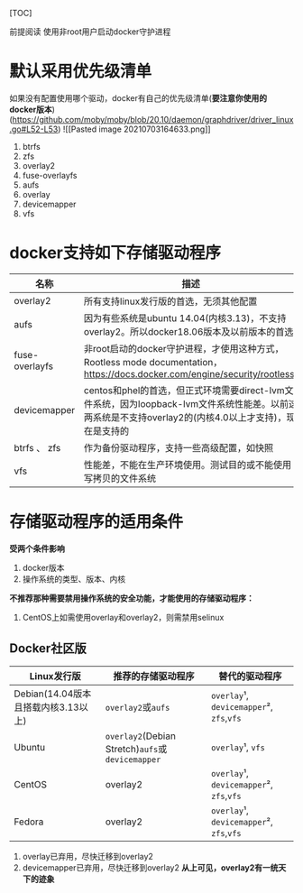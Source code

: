 
[TOC]

前提阅读
使用非root用户启动docker守护进程

# 默认采用优先级清单
如果没有配置使用哪个驱动，docker有自己的优先级清单(**要注意你使用的docker版本**)(https://github.com/moby/moby/blob/20.10/daemon/graphdriver/driver_linux.go#L52-L53)
![[Pasted image 20210703164633.png]]
1. btrfs
2. zfs
3. overlay2
4. fuse-overlayfs
5. aufs
6. overlay
7. devicemapper
8. vfs

# docker支持如下存储驱动程序
| 名称           | 描述                                                                                                                                                  |
| -------------- | ----------------------------------------------------------------------------------------------------------------------------------------------------- |
| overlay2       | 所有支持linux发行版的首选，无须其他配置                                                                                                               |
| aufs           | 因为有些系统是ubuntu 14.04(内核3.13)，不支持overlay2。所以docker18.06版本及以前版本的首选                                                             |
| fuse-overlayfs | 非root启动的docker守护进程，才使用这种方式， Rootless mode documentation，https://docs.docker.com/engine/security/rootless/                           |
| devicemapper   | centos和phel的首选，但正式环境需要direct-lvm文件系统，因为loopback-lvm文件系统性能差。以前这两系统是不支持overlay2的(内核4.0以上才支持)，现在是支持的 |
| btrfs 、 zfs   | 作为备份驱动程序，支持一些高级配置，如快照                                                                                                            |
| vfs            | 性能差，不能在生产环境使用。测试目的或不能使用写拷贝的文件系统                                                                                        |


# 存储驱动程序的适用条件
**受两个条件影响**
1. docker版本
2. 操作系统的类型、版本、内核

**不推荐那种需要禁用操作系统的安全功能，才能使用的存储驱动程序：**
1. CentOS上如需使用overlay和overlay2，则需禁用selinux

## Docker社区版
| Linux发行版                         | 推荐的存储驱动程序                               | 替代的驱动程序                           |
| ----------------------------------- | ------------------------------------------------ | ---------------------------------------- |
| Debian(14.04版本且搭载内核3.13以上) | `overlay2`或`aufs`                               | `overlay`¹, `devicemapper`², `zfs`,`vfs` |
| Ubuntu                              | `overlay2`(Debian Stretch)`aufs`或`devicemapper` | `overlay`¹, `vfs`                        |
| CentOS                              | overlay2                                         | `overlay`¹, `devicemapper`², `zfs`,`vfs` |
| Fedora                              | overlay2                                         | `overlay`¹, `devicemapper`², `zfs`,`vfs` |
1.  overlay已弃用，尽快迁移到overlay2
2.  devicemapper已弃用，尽快迁移到overlay2
**从上可见，overlay2有一统天下的迹象**